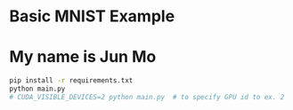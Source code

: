 # Basic MNIST Example
# My name is Jun Mo
```bash
pip install -r requirements.txt
python main.py
# CUDA_VISIBLE_DEVICES=2 python main.py  # to specify GPU id to ex. 2
```
